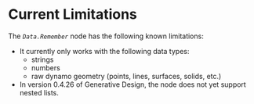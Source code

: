 # Current Limitations

The _`Data.Remember`_ node has the following known limitations:

* It currently only works with the following data types:
  * strings
  * numbers
  * raw dynamo geometry \(points, lines, surfaces, solids, etc.\)
* In version 0.4.26 of Generative Design, the node does not yet support nested lists.

